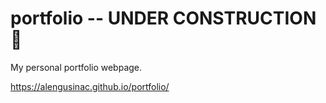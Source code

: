 # portfolio -- UNDER CONSTRUCTION :construction_worker:
My personal portfolio webpage.

https://alengusinac.github.io/portfolio/
